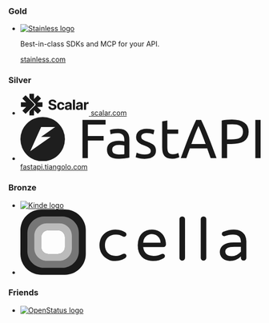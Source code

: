 ### Gold

<ul class="gold">
  <li>
    <a href="https://kutt.it/pkEZyc" style="height: 50px;" target="_blank">
      <picture>
        <source srcset="/images/stainless-logo-wordmark-480w.webp" media="(max-width: 480px)" type="image/webp" />
        <source srcset="/images/stainless-logo-wordmark-768w.webp" media="(max-width: 768px)" type="image/webp" />
        <source srcset="/images/stainless-logo-wordmark-1200w.webp" media="(min-width: 769px)" type="image/webp" />
        <img alt="Stainless logo" loading="lazy" src="/images/stainless-logo-wordmark-1200w.png" />
      </picture>
    </a>
    <p>
      Best-in-class SDKs and MCP for your API.
    </p>
    <a href="https://kutt.it/pkEZyc" target="_blank">
      stainless.com
    </a>
  </li>
</ul>

### Silver

<ul class="silver">
  <li class="scalar">
    <a href="https://kutt.it/skQUVd" style="height: 40px;" target="_blank">
      <svg width="137" height="44" viewBox="0 0 137 44" fill="none" xmlns="http://www.w3.org/2000/svg"><g clip-path="url(#a)"><path fill-rule="evenodd" clip-rule="evenodd" d="M26.268.247c.441 0 .883.368.883.883v9.858l6.915-6.99c.368-.367.956-.367 1.25 0l5.298 5.298c.294.294.368.883 0 1.177v.074l-6.99 6.915h9.86c.514 0 .882.368.882.883v7.43c0 .516-.368.884-.883.884h-9.858l6.989 6.915c.294.368.368.957 0 1.25l-5.297 5.298c-.294.294-.883.368-1.177 0h-.074l-6.916-6.99v9.86c0 .514-.367.882-.882.882h-7.43c-.516 0-.884-.368-.884-.883v-5.15c0-1.618.662-3.163 1.766-4.34l9.564-9.564a2.664 2.664 0 0 0 0-3.753l-9.49-9.49a6.18 6.18 0 0 1-1.84-4.34V1.13c0-.515.368-.883.883-.883zM10.892 4.072h.073l16.112 16.112a2.664 2.664 0 0 1 0 3.752L10.965 40.123c-.294.368-.883.368-1.25 0l-5.224-5.15c-.294-.368-.368-.883 0-1.25l6.989-7.063H1.622c-.515 0-.883-.368-.883-.883v-7.43c0-.516.368-.884.883-.884h9.858l-6.99-6.915a.996.996 0 0 1 0-1.251l5.224-5.224a.766.766 0 0 1 1.178 0" fill="currentColor"/></g><path d="M67.617 18.017q-.12-1.199-1.022-1.864-.902-.664-2.448-.664-1.052 0-1.775.297-.724.288-1.11.804a1.93 1.93 0 0 0-.378 1.17q-.02.544.228.951.258.407.704.704.447.287 1.031.506.585.208 1.25.357l1.824.436q1.33.298 2.44.794 1.11.495 1.923 1.22a5.1 5.1 0 0 1 1.26 1.705q.455.981.465 2.25-.01 1.864-.952 3.233-.931 1.358-2.697 2.112-1.754.743-4.233.743-2.46 0-4.284-.753-1.815-.754-2.836-2.231-1.01-1.488-1.06-3.679H60.1q.069 1.022.585 1.706.525.675 1.398 1.02.883.338 1.993.338 1.09 0 1.894-.317.813-.318 1.26-.883.445-.566.445-1.299 0-.684-.406-1.15-.398-.465-1.17-.793a12 12 0 0 0-1.874-.595l-2.211-.555q-2.568-.626-4.056-1.953-1.487-1.33-1.477-3.58-.01-1.845.982-3.222 1.001-1.379 2.746-2.152t3.966-.773q2.26 0 3.947.773 1.695.774 2.637 2.152t.972 3.192zM80.86 32.781q-2.34 0-4.025-.991a6.7 6.7 0 0 1-2.578-2.777q-.893-1.775-.893-4.085 0-2.34.903-4.105a6.7 6.7 0 0 1 2.588-2.766q1.675-1.001 3.986-1.001 1.993 0 3.49.723 1.497.724 2.37 2.033.872 1.309.961 3.074h-3.986q-.168-1.14-.892-1.835-.713-.703-1.874-.703-.981 0-1.715.535-.725.526-1.13 1.537-.408 1.01-.407 2.449 0 1.457.396 2.479.407 1.021 1.14 1.556.735.536 1.716.536.724 0 1.299-.298.584-.297.962-.862.386-.576.505-1.379h3.986q-.099 1.745-.952 3.074-.842 1.32-2.33 2.063t-3.52.743m13.012-.01q-1.458 0-2.598-.505a4.2 4.2 0 0 1-1.805-1.517q-.654-1.012-.654-2.519 0-1.27.466-2.132a3.8 3.8 0 0 1 1.27-1.388 6.2 6.2 0 0 1 1.824-.793 14 14 0 0 1 2.161-.377q1.329-.138 2.142-.258.813-.129 1.18-.376.367-.248.367-.734v-.06q0-.941-.595-1.457-.585-.516-1.666-.516-1.14 0-1.815.506-.674.495-.892 1.25l-3.906-.318q.297-1.388 1.17-2.4.871-1.02 2.25-1.566 1.388-.555 3.213-.555 1.269 0 2.43.297 1.17.297 2.071.922a4.5 4.5 0 0 1 1.438 1.606q.525.972.526 2.33v10.273h-4.006v-2.112h-.12a4.3 4.3 0 0 1-.98 1.26q-.615.534-1.478.842-.863.297-1.993.297m1.21-2.915q.931 0 1.645-.367.715-.376 1.12-1.011.407-.634.407-1.438v-1.616a2.3 2.3 0 0 1-.545.238q-.338.1-.763.188-.427.08-.853.15l-.773.108a5.2 5.2 0 0 0-1.3.347q-.555.238-.862.645-.307.396-.307.991 0 .863.624 1.319.635.446 1.606.446m14.03-17.679v20.307h-4.224V12.177zM116 32.771q-1.458 0-2.598-.505a4.2 4.2 0 0 1-1.805-1.517q-.654-1.012-.654-2.519 0-1.27.466-2.132a3.8 3.8 0 0 1 1.269-1.388 6.2 6.2 0 0 1 1.824-.793 14 14 0 0 1 2.162-.377q1.329-.138 2.142-.258.813-.129 1.18-.376.367-.248.367-.734v-.06q0-.941-.595-1.457-.585-.516-1.666-.516-1.14 0-1.815.506-.674.495-.892 1.25l-3.907-.318q.299-1.388 1.17-2.4.873-1.02 2.251-1.566 1.388-.555 3.213-.555 1.27 0 2.429.297 1.17.297 2.072.922a4.5 4.5 0 0 1 1.438 1.606q.525.972.525 2.33v10.273h-4.005v-2.112h-.119a4.3 4.3 0 0 1-.982 1.26q-.615.534-1.477.842-.863.297-1.993.297m1.209-2.915q.933 0 1.646-.367.714-.376 1.121-1.011.406-.634.406-1.438v-1.616a2.3 2.3 0 0 1-.545.238 10 10 0 0 1-.764.188q-.426.08-.852.15l-.774.108a5.2 5.2 0 0 0-1.299.347q-.555.238-.862.645-.308.396-.308.991 0 .863.625 1.319.635.446 1.606.446m9.807 2.628v-15.23h4.095v2.657h.158q.417-1.417 1.398-2.142.982-.733 2.261-.733.318 0 .684.04.367.039.645.108v3.749a5.5 5.5 0 0 0-.823-.16 7 7 0 0 0-.962-.069q-.932 0-1.666.407a3 3 0 0 0-1.15 1.11q-.416.714-.416 1.646v8.617z" fill="currentColor"/><defs><clipPath id="a"><path fill="#fff" d="M.739.248h43.627v43.627H.739z"/></clipPath></defs></svg>
    </a>
    <a href="https://kutt.it/skQUVd" target="_blank">
      scalar.com
    </a>
  </li>
  <li class="fastapi">
    <a href="https://kutt.it/Dr9GuW" style="height: 40px;" target="_blank">
      <svg viewBox="0 0 346.524 63.977" height="241.803" width="1309.697" xmlns="http://www.w3.org/2000/svg"><g transform="matrix(.96564 0 0 .96252 -899.33 194.869)"><circle style="fill:currentColor;fill-opacity:.980392;stroke:none;stroke-width:.141404;stop-color:#000" cx="964.562" cy="-169.223" r="33.234"/><path style="fill:#fff;fill-opacity:.980392;stroke:none;stroke-width:.146895;stop-color:#000" d="m962.269-187.408-6.645 14.803-3.036 6.764-6.644 14.804 30.591-21.568h-14.353l20.997-14.803z"/></g><path style="font-size:79.7151px;line-height:1.25;font-family:Ubuntu;-inkscape-font-specification:Ubuntu;letter-spacing:0;word-spacing:0;fill:currentColor;stroke-width:1.99288" d="M89.523 59.41V4.169h33.32v6.616H97.256v16.66h22.72v6.537h-22.72v25.43zm52.293-5.34q2.63 0 4.623-.08 2.073-.16 3.428-.478V41.156q-.797-.399-2.63-.638-1.754-.319-4.305-.319-1.674 0-3.587.24-1.834.239-3.428 1.036-1.515.717-2.55 2.072-1.037 1.276-1.037 3.428 0 3.986 2.55 5.58 2.552 1.515 6.936 1.515m-.638-37.148q4.464 0 7.493 1.196 3.11 1.116 4.943 3.269 1.913 2.072 2.71 5.022.797 2.87.797 6.377v25.907q-.956.16-2.71.478-1.674.24-3.826.479t-4.704.398q-2.47.24-4.942.24-3.507 0-6.457-.718-2.95-.717-5.102-2.232-2.152-1.594-3.348-4.145t-1.195-6.138q0-3.428 1.355-5.9 1.435-2.47 3.826-3.985t5.58-2.232 6.696-.717q1.116 0 2.312.16 1.196.079 2.232.318 1.116.16 1.913.319.797.16 1.116.239v-2.073q0-1.833-.398-3.587-.399-1.833-1.435-3.188-1.037-1.435-2.87-2.232-1.754-.877-4.623-.877-3.667 0-6.457.558-2.71.478-4.066 1.036l-.877-6.138q1.435-.638 4.783-1.196 3.348-.638 7.254-.638m37.865 37.148q4.544 0 6.696-1.196 2.232-1.196 2.232-3.826 0-2.71-2.152-4.305t-7.095-3.587q-2.391-.957-4.623-1.913-2.153-1.037-3.747-2.392t-2.55-3.268-.958-4.703q0-5.5 4.066-8.69 4.065-3.268 11.08-3.268 1.754 0 3.508.24 1.754.159 3.268.478 1.515.239 2.63.558 1.196.319 1.834.558l-1.355 6.377q-1.196-.638-3.747-1.275-2.55-.718-6.138-.718-3.109 0-5.42 1.276-2.312 1.195-2.312 3.826 0 1.355.478 2.391.558 1.037 1.595 1.914 1.116.797 2.71 1.514 1.594.718 3.826 1.515 2.95 1.116 5.261 2.232 2.312 1.036 3.906 2.471 1.674 1.435 2.551 3.507.877 1.993.877 4.943 0 5.74-4.304 8.689-4.225 2.95-12.117 2.95-5.5 0-8.61-.957-3.108-.877-4.224-1.356l1.355-6.377q1.275.479 4.065 1.435t7.414.957m32.842-36.111h15.704v6.218h-15.704v19.131q0 3.109.479 5.182.478 1.993 1.435 3.188.956 1.116 2.391 1.595t3.348.478q3.348 0 5.341-.718 2.073-.797 2.87-1.116l1.435 6.138q-1.116.558-3.906 1.356-2.79.876-6.378.876-4.225 0-7.015-1.036-2.71-1.116-4.384-3.268t-2.391-5.261q-.638-3.189-.638-7.334V6.4l7.413-1.275zm62.497 41.452q-1.355-3.588-2.55-7.015-1.197-3.508-2.472-7.095h-25.03l-5.023 14.11h-8.05q3.188-8.77 5.978-16.183 2.79-7.493 5.42-14.189 2.71-6.696 5.341-12.754 2.63-6.138 5.5-12.117h7.095q2.87 5.979 5.5 12.117 2.631 6.058 5.262 12.754 2.71 6.696 5.5 14.19 2.79 7.413 5.979 16.182zm-7.254-20.487q-2.551-6.935-5.102-13.392-2.471-6.537-5.181-12.516-2.79 5.979-5.341 12.516-2.471 6.457-4.943 13.392zM304.992 3.61q11.639 0 17.857 4.464 6.297 4.384 6.297 13.153 0 4.783-1.754 8.21-1.674 3.349-4.942 5.501-3.189 2.073-7.812 3.03t-10.443.956h-6.138V59.41h-7.732V4.965q3.268-.797 7.254-1.036 4.065-.319 7.413-.319m.638 6.776q-4.942 0-7.573.239v21.682h5.82q3.985 0 7.174-.478 3.188-.558 5.34-1.754 2.233-1.275 3.428-3.427 1.196-2.153 1.196-5.5 0-3.19-1.275-5.262-1.196-2.072-3.348-3.268-2.073-1.276-4.863-1.754t-5.899-.478m33.162-6.218h7.732v55.243h-7.732z" aria-label="FastAPI"/></svg>
    </a>
    <a href="https://kutt.it/Dr9GuW" target="_blank">
      fastapi.tiangolo.com
    </a>
  </li>
</ul>

### Bronze

<ul class="bronze">
  <li>
    <a href="https://kutt.it/YpaKsX" style="height: 20px;" target="_blank">
      <picture>
        <source srcset="/images/kinde-logo-wordmark-480w.webp" media="(max-width: 480px)" type="image/webp" />
        <source srcset="/images/kinde-logo-wordmark-768w.webp" media="(max-width: 768px)" type="image/webp" />
        <source srcset="/images/kinde-logo-wordmark-1200w.webp" media="(min-width: 769px)" type="image/webp" />
        <img alt="Kinde logo" loading="lazy" src="/images/kinde-logo-wordmark-1200w.png" />
      </picture>
    </a>
  </li>
  <li class="cella">
    <a href="https://kutt.it/KkqSaw" style="height: 20px;" target="_blank">
      <svg width="452" height="131" viewBox="0 0 452 131" xmlns="http://www.w3.org/2000/svg"><path d="M130.66 41.7v47.26c0 23.03-18.67 41.7-41.7 41.7H41.7c-23.03 0-41.7-18.67-41.7-41.7V41.7C0 18.67 18.67 0 41.7 0h47.26c23.03 0 41.7 18.67 41.7 41.7m-55.6 0H55.6c-7.677 0-13.9 6.223-13.9 13.9v19.46c0 7.677 6.223 13.9 13.9 13.9h19.46c7.677 0 13.9-6.223 13.9-13.9V55.6c0-7.677-6.223-13.9-13.9-13.9" fill="currentColor"/><path d="M83.4 13.9c18.424 0 33.36 14.936 33.36 33.36V83.4c0 18.424-14.936 33.36-33.36 33.36H47.26c-18.424 0-33.36-14.936-33.36-33.36V47.26c0-18.424 14.936-33.36 33.36-33.36zm-8.34 27.8H55.6c-7.677 0-13.9 6.223-13.9 13.9v19.46c0 7.677 6.223 13.9 13.9 13.9h19.46c7.677 0 13.9-6.223 13.9-13.9V55.6c0-7.677-6.223-13.9-13.9-13.9" fill-opacity=".4" fill="#FFF"/><path d="M77.84 27.8c13.818 0 25.02 11.202 25.02 25.02v25.02c0 13.818-11.202 25.02-25.02 25.02H52.82c-13.818 0-25.02-11.202-25.02-25.02V52.82c0-13.818 11.202-25.02 25.02-25.02zm-2.78 13.9H55.6c-7.677 0-13.9 6.223-13.9 13.9v19.46c0 7.677 6.223 13.9 13.9 13.9h19.46c7.677 0 13.9-6.223 13.9-13.9V55.6c0-7.677-6.223-13.9-13.9-13.9" fill-opacity=".5" fill="#FFF"/><path d="M174.06 99.167q-7.312-3.795-11.686-10.906Q158 81.148 158 71.546t4.374-16.715q4.375-7.112 11.686-10.906 7.31-3.793 15.94-3.793 6.351 0 10.966 1.6a41.6 41.6 0 0 1 8.569 4.09q2.397 1.54 2.397 4.15 0 1.777-1.378 3.259-1.38 1.482-3.176 1.482-1.32 0-2.637-.711-3.956-2.016-6.771-2.905-2.817-.889-7.012-.889-10.305 0-16.18 5.868-5.871 5.868-5.872 15.47t5.873 15.47q5.872 5.868 16.18 5.868 4.194 0 7.01-.89 2.817-.888 6.772-2.904 1.319-.71 2.637-.71 1.797 0 3.176 1.481 1.378 1.481 1.378 3.26 0 2.609-2.397 4.149a41.6 41.6 0 0 1-8.57 4.09q-4.612 1.6-10.965 1.6c-8.193 0-8.669-.019-15.94-3.793m91.032 3.793q-14.433 0-22.538-8.239-8.104-8.238-8.104-23.175 0-8.416 3.076-15.53 3.076-7.111 9.465-11.498 6.39-4.386 15.735-4.386 8.755 0 15.144 4.09t9.701 10.906 3.313 14.877q0 2.252-1.479 3.793t-3.963 1.541h-40.107q.945 8.299 6.152 12.922 5.205 4.623 14.552 4.623 4.969 0 8.696-.949a36 36 0 0 0 7.276-2.726q.945-.474 2.13-.474 1.892 0 3.312 1.304t1.42 3.319q0 2.608-3.076 4.386-4.614 2.608-9.11 3.912t-11.595 1.304m15.144-36.393q-.355-5.808-3.017-9.72t-6.566-5.75-7.927-1.837-7.927 1.837-6.507 5.75q-2.602 3.912-2.957 9.72zm43.113 35.837q-2.322 0-3.91-1.553-1.59-1.553-1.589-3.823V19.495q0-2.27 1.589-3.882t3.91-1.613q2.444 0 4.032 1.553 1.59 1.553 1.589 3.942v77.533q0 2.27-1.65 3.823t-3.971 1.553m42.534 0q-2.322 0-3.91-1.553-1.59-1.553-1.589-3.823V19.495q0-2.27 1.589-3.882t3.91-1.613q2.444 0 4.032 1.553 1.59 1.553 1.589 3.942v77.533q0 2.27-1.65 3.823t-3.971 1.553m52.168.556q-5.285 0-9.79-2.134-4.506-2.133-7.148-6.223-2.643-4.09-2.643-9.425 0-8.772 7.028-13.988t20.602-5.216h14.536v-.948q0-7.824-3.904-11.262-3.904-3.437-12.194-3.437-4.565 0-8.108.711-3.545.71-7.869 2.134-.96.237-1.562.237-1.802 0-3.123-1.304t-1.322-3.2q0-3.202 3.124-4.505 10.21-4.268 20.783-4.268 8.288 0 13.995 3.32 5.706 3.318 8.409 8.594t2.703 11.439v33.548q0 2.252-1.622 3.793-1.621 1.542-3.904 1.541-2.283 0-3.844-1.54-1.562-1.542-1.562-3.794v-3.082q-8.89 9.009-22.585 9.009m4.085-9.483q5.286 0 10.211-2.55 4.926-2.547 8.29-6.341v-9.958h-13.095q-18.14 0-18.14 9.365 0 4.268 2.943 6.876t9.79 2.608z" fill="currentColor"/></svg>
    </a>
  </li>
</ul>

### Friends

<ul class="friends">
  <li>
    <a href="https://kutt.it/R6UuKW" style="height: 20px;" target="_blank">
      <picture>
        <source srcset="/images/openstatus-logo-480w.webp" media="(max-width: 480px)" type="image/webp" />
        <source srcset="/images/openstatus-logo-768w.webp" media="(max-width: 768px)" type="image/webp" />
        <source srcset="/images/openstatus-logo-1200w.webp" media="(min-width: 769px)" type="image/webp" />
        <img alt="OpenStatus logo" loading="lazy" src="/images/openstatus-logo-1200w.png" />
      </picture>
    </a>
  </li>
</ul>

